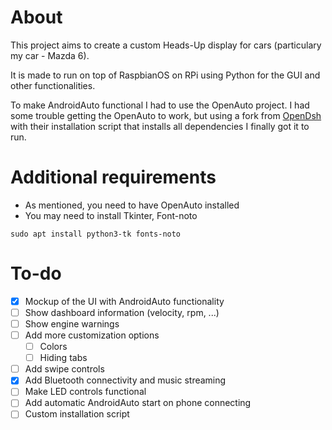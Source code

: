 # About

This project aims to create a custom Heads-Up display for cars (particulary my car - Mazda 6).

It is made to run on top of RaspbianOS on RPi using Python for the GUI and other functionalities.

To make AndroidAuto functional I had to use the OpenAuto project. I had some trouble getting the OpenAuto to work, but using a fork from [OpenDsh](https://github.com/openDsh) with their installation script that installs all dependencies I finally got it to run.

# Additional requirements

- As mentioned, you need to have OpenAuto installed
- You may need to install Tkinter, Font-noto
```
sudo apt install python3-tk fonts-noto
```

# To-do

- [x] Mockup of the UI with AndroidAuto functionality
- [ ] Show dashboard information (velocity, rpm, ...)
- [ ] Show engine warnings
- [ ] Add more customization options
   - [ ] Colors
   - [ ] Hiding tabs
- [ ] Add swipe controls
- [x] Add Bluetooth connectivity and music streaming
- [ ] Make LED controls functional
- [ ] Add automatic AndroidAuto start on phone connecting
- [ ] Custom installation script

